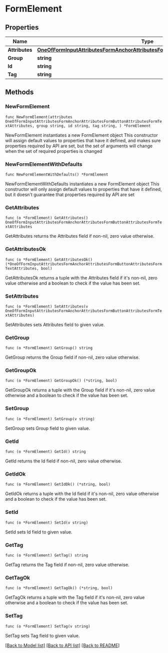 # FormElement

## Properties

Name | Type | Description | Notes
------------ | ------------- | ------------- | -------------
**Attributes** | [**OneOfFormInputAttributesFormAnchorAttributesFormButtonAttributesFormTextAttributes**](oneOf&lt;FormInputAttributes,FormAnchorAttributes,FormButtonAttributes,FormTextAttributes&gt;.md) |  | 
**Group** | **string** |  | 
**Id** | **string** |  | 
**Tag** | **string** |  | 

## Methods

### NewFormElement

`func NewFormElement(attributes OneOfFormInputAttributesFormAnchorAttributesFormButtonAttributesFormTextAttributes, group string, id string, tag string, ) *FormElement`

NewFormElement instantiates a new FormElement object
This constructor will assign default values to properties that have it defined,
and makes sure properties required by API are set, but the set of arguments
will change when the set of required properties is changed

### NewFormElementWithDefaults

`func NewFormElementWithDefaults() *FormElement`

NewFormElementWithDefaults instantiates a new FormElement object
This constructor will only assign default values to properties that have it defined,
but it doesn't guarantee that properties required by API are set

### GetAttributes

`func (o *FormElement) GetAttributes() OneOfFormInputAttributesFormAnchorAttributesFormButtonAttributesFormTextAttributes`

GetAttributes returns the Attributes field if non-nil, zero value otherwise.

### GetAttributesOk

`func (o *FormElement) GetAttributesOk() (*OneOfFormInputAttributesFormAnchorAttributesFormButtonAttributesFormTextAttributes, bool)`

GetAttributesOk returns a tuple with the Attributes field if it's non-nil, zero value otherwise
and a boolean to check if the value has been set.

### SetAttributes

`func (o *FormElement) SetAttributes(v OneOfFormInputAttributesFormAnchorAttributesFormButtonAttributesFormTextAttributes)`

SetAttributes sets Attributes field to given value.


### GetGroup

`func (o *FormElement) GetGroup() string`

GetGroup returns the Group field if non-nil, zero value otherwise.

### GetGroupOk

`func (o *FormElement) GetGroupOk() (*string, bool)`

GetGroupOk returns a tuple with the Group field if it's non-nil, zero value otherwise
and a boolean to check if the value has been set.

### SetGroup

`func (o *FormElement) SetGroup(v string)`

SetGroup sets Group field to given value.


### GetId

`func (o *FormElement) GetId() string`

GetId returns the Id field if non-nil, zero value otherwise.

### GetIdOk

`func (o *FormElement) GetIdOk() (*string, bool)`

GetIdOk returns a tuple with the Id field if it's non-nil, zero value otherwise
and a boolean to check if the value has been set.

### SetId

`func (o *FormElement) SetId(v string)`

SetId sets Id field to given value.


### GetTag

`func (o *FormElement) GetTag() string`

GetTag returns the Tag field if non-nil, zero value otherwise.

### GetTagOk

`func (o *FormElement) GetTagOk() (*string, bool)`

GetTagOk returns a tuple with the Tag field if it's non-nil, zero value otherwise
and a boolean to check if the value has been set.

### SetTag

`func (o *FormElement) SetTag(v string)`

SetTag sets Tag field to given value.



[[Back to Model list]](../README.md#documentation-for-models) [[Back to API list]](../README.md#documentation-for-api-endpoints) [[Back to README]](../README.md)


